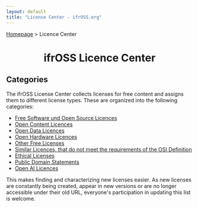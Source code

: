 ```yaml
---
layout: default
title: "License Center - ifrOSS.org"
---
```


<p><a href="/ifrOSS/index_en.html">Homepage</a> > Licence Center<br></p>

<h1 style="text-align: center;">ifrOSS Licence Center</h1>

## Categories
The ifrOSS License Center collects licenses for free content and assigns them to different license types. These are organized into the following categories:

* [Free Software und Open Source Licences](/ifrOSS/Pages/licence_center/foss/en)
* [Open Content Licences](/ifrOSS/Pages/licence_center/opencontent/en)
* [Open Data Licences](/ifrOSS/Pages/licence_center/opencontent/en)
* [Open Hardware Licences](/ifrOSS/wip.html)
* [Other Free Licenses](/ifrOSS/Pages/licence_center/other_licenses/en)
* [Similar Licences, that do not meet the requirements of the OSI Definition](/ifrOSS/Pages/licence_center/nonfree/en)
* [Ethical Licenses](/ifrOSS/Pages/licence_center/ethical/en)
* [Public Domain Statements](/ifrOSS/wip.html)
* [Open AI Licences](/ifrOSS/licence_center/openai/en)
 
This makes finding and characterizing new licenses easier. As new licenses are constantly being created, appear in new versions or are no longer accessible under their old URL, everyone's participation in updating this list is welcome.
